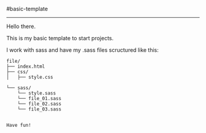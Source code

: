 #basic-template

------

Hello there.

This is my basic template to start projects.

I work with sass and have my .sass files scructured like this:

```
file/
├── index.html
├── css/
│   ├── style.css

└── sass/
    └── style.sass
    └── file_01.sass
    └── file_02.sass
    └── file_03.sass
    

Have fun!
